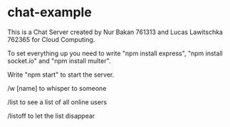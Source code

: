 # chat-example

This is a Chat Server created by Nur Bakan 761313 and Lucas Lawitschka 762365 for Cloud Computing.

To set everything up you need to write "npm install express", "npm install socket.io" and "npm install multer".

Write "npm start" to start the server.


/w [name] to whisper to someone

/list to see a list of all online users

/listoff to let the list disappear